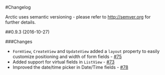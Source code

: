 #Changelog

Arctic uses semantic versioning - please refer to <http://semver.org> for further details.



##0.9.3 (2016-10-27)

###Changes

- `FormView`, `CreateView` and `UpdateView` added a `layout` property to 
  easily customize positioning and width of form fields - [#75](/sanoma/django-arctic/issues/75)
- Added support for virtual fields in `ListView` - [#73](/sanoma/django-arctic/issues/73)
- Improved the date/time picker in Date/Time fields - [#78](/sanoma/django-arctic/issues/78)